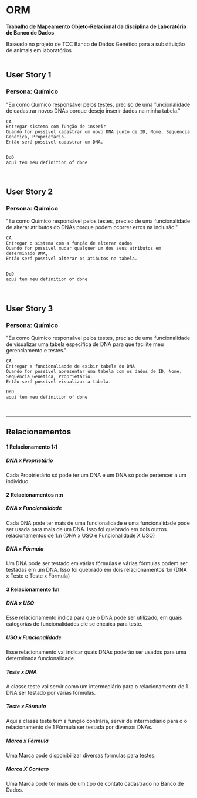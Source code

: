 # ORM

**Trabalho de Mapeamento Objeto-Relacional da disciplina de Laboratório de Banco de Dados**


Baseado no projeto de TCC Banco de Dados Genético para a substituição de animais em laboratórios
</br></br>


## User Story 1
### Persona: Químico

"Eu como Químico responsável pelos testes, preciso de uma funcionalidade de cadastrar novos DNAs porque desejo inserir dados na minha tabela."

~~~
CA
Entregar sistema com função de inserir
Quando for possível cadastrar um novo DNA junto de ID, Nome, Sequência Genética, Proprietário.
Então será possível cadastrar um DNA.


DoD
aqui tem meu definition of done
~~~

</br>

## User Story 2
### Persona: Químico

"Eu como Químico responsável pelos testes, preciso de uma funcionalidade de alterar atributos do DNAs porque podem ocorrer erros na inclusão."

~~~
CA
Entregar o sistema com a função de alterar dados
Quando for possível mudar qualquer um dos seus atributos em determinado DNA,
Então será possível alterar os atibutos na tabela. 


DoD
aqui tem meu definition of done
~~~

</br>

## User Story 3
### Persona: Químico

"Eu como Químico responsável pelos testes, preciso de uma funcionalidade de visualizar uma tabela específica de DNA para que facilite meu gerenciamento e testes."

~~~
CA
Entregar a funcionaliadde de exibir tabela do DNA
Quando for possível apresentar uma tabela com os dados de ID, Nome, Sequência Genética, Proprietário.
Então será possível visualizar a tabela.

DoD
aqui tem meu definition of done
~~~

</br>


---

## Relacionamentos

#### 1 Relacionamento 1:1

##### DNA x Proprietário </br>

Cada Proptrietário só pode ter um DNA e um DNA só pode pertencer a um indivíduo 

#### 2 Relacionamentos n:n

##### DNA x Funcionalidade </br>

Cada DNA pode ter mais de uma funcionalidade e uma funcionalidade pode ser usada para mais de um DNA.
Isso foi quebrado em dois outros relacionamentos de 1:n (DNA x USO e Funcionalidade X USO)

##### DNA x Fórmula </br>

Um DNA pode ser testado em várias fórmulas e várias fórmulas podem ser testadas em um DNA.
Isso foi quebrado em dois relacionamentos 1:n (DNA x Teste e Teste x Fórmula)

#### 3 Relacionamento 1:n

##### DNA x USO </br>

Esse relacionamento indica para que o DNA pode ser utilizado, em quais categorias de funcionalidades ele se encaixa para teste.

##### USO x Funcionalidade </br>

Esse relacionamento vai indicar quais DNAs poderão ser usados para uma determinada funcionalidade. 

##### Teste x DNA </br>

A classe teste vai servir como um intermediário para o relacionamento de 1 DNA ser testado por várias fórmulas.

##### Teste x Fórmula </br>

Aqui a classe teste tem a função contrária, servir de intermediário para o o relacionamento de 1 Fórmula ser testada por diversos DNAs.

##### Marca x Fórmula </br>

Uma Marca pode disponibilizar diversas fórmulas para testes.

##### Marca X Contato </br>

Uma Marca pode ter mais de um tipo de contato cadastrado no Banco de Dados.
